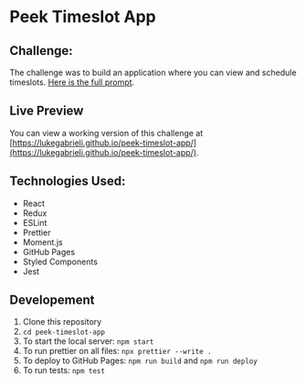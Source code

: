 # Peek Timeslot App

## Challenge:

The challenge was to build an application where you can view and schedule timeslots. [Here is the full prompt](https://gist.github.com/cdeeter/cfd8e915ddae42e44e1671255dd9a604).

## Live Preview

You can view a working version of this challenge at [https://lukegabrieli.github.io/peek-timeslot-app/](https://lukegabrieli.github.io/peek-timeslot-app/).

## Technologies Used:

- React
- Redux
- ESLint
- Prettier
- Moment.js
- GitHub Pages
- Styled Components
- Jest

## Developement

1. Clone this repository
2. `cd peek-timeslot-app`
3. To start the local server: `npm start`
4. To run prettier on all files: `npx prettier --write .`
5. To deploy to GitHub Pages: `npm run build` and `npm run deploy`
6. To run tests: `npm test`
